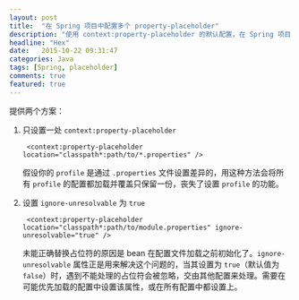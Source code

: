 ```yaml
---
layout: post
title:  "在 Spring 项目中配置多个 property-placeholder"
description: "使用 context:property-placeholder 的默认配置，在 Spring 项目中设置多处时会遇到其中某些配置的占位符不能正确替换的情况，如何解决？"
headline: "Hex"
date:   2015-10-22 09:31:47
categories: Java
tags: [Spring, placeholder]
comments: true
featured: true
---
```


提供两个方案：

1. 只设置一处 `context:property-placeholder`

        <context:property-placeholder location="classpath*:path/to/*.properties" />
    
    假设你的 `profile` 是通过 `.properties` 文件设置差异的，用这种方法会将所有 `profile` 的配置都加载并覆盖只保留一份，丧失了设置 `profile` 的功能。
    
2. 设置 `ignore-unresolvable` 为 `true`

        <context:property-placeholder location="classpath*:path/to/module.properties" ignore-unresolvable="true" />

    未能正确替换占位符的原因是 bean 在配置文件加载之前初始化了。`ignore-unresolvable` 属性正是用来解决这个问题的，当其设置为 `true`（默认值为 `false`）时，遇到不能处理的占位符会被忽略，交由其他配置来处理。需要在可能优先加载的配置中设置该属性，或在所有配置中都设置上。

